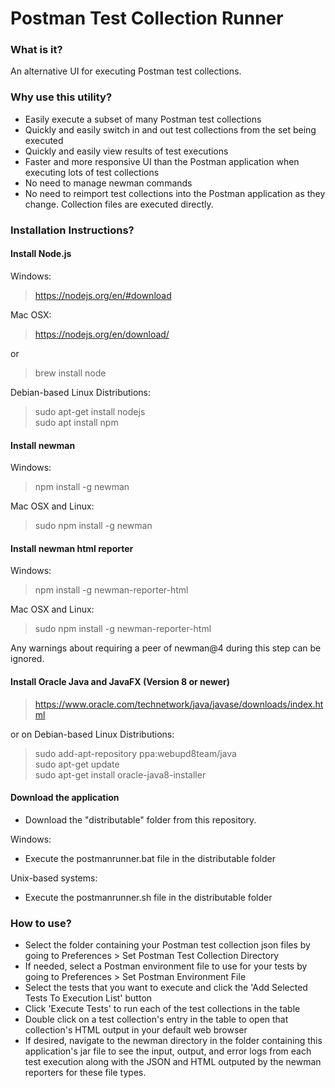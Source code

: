 # Postman Test Collection Runner
### What is it?
An alternative UI for executing Postman test collections.

### Why use this utility?
* Easily execute a subset of many Postman test collections
* Quickly and easily switch in and out test collections from the set being executed
* Quickly and easily view results of test executions
* Faster and more responsive UI than the Postman application when executing lots of test collections
* No need to manage newman commands
* No need to reimport test collections into the Postman application as they change. Collection files are executed directly.

### Installation Instructions?
#### Install Node.js

Windows:
> https://nodejs.org/en/#download

Mac OSX:
> https://nodejs.org/en/download/

or
> brew install node

Debian-based Linux Distributions:
> sudo apt-get install nodejs<br>
> sudo apt install npm

#### Install newman

Windows:
> npm install -g newman

Mac OSX and Linux:
> sudo npm install -g newman

#### Install newman html reporter

Windows:
> npm install -g newman-reporter-html

Mac OSX and Linux:
> sudo npm install -g newman-reporter-html

Any warnings about requiring a peer of newman@4 during this step can be ignored.

#### Install Oracle Java and JavaFX (Version 8 or newer)
> https://www.oracle.com/technetwork/java/javase/downloads/index.html

or on Debian-based Linux Distributions:
> sudo add-apt-repository ppa:webupd8team/java<br>
> sudo apt-get update<br>
> sudo apt-get install oracle-java8-installer

#### Download the application
* Download the "distributable" folder from this repository.

Windows:
* Execute the postmanrunner.bat file in the distributable folder

Unix-based systems:
* Execute the postmanrunner.sh file in the distributable folder

### How to use?
* Select the folder containing your Postman test collection json files by going to Preferences > Set Postman Test Collection Directory
* If needed, select a Postman environment file to use for your tests by going to Preferences > Set Postman Environment File
* Select the tests that you want to execute and click the 'Add Selected Tests To Execution List' button
* Click 'Execute Tests' to run each of the test collections in the table
* Double click on a test collection's entry in the table to open that collection's HTML output in your default web browser
* If desired, navigate to the newman directory in the folder containing this application's jar file to see the input, output, and error logs from each test execution along with the JSON and HTML outputed by the newman reporters for these file types.
